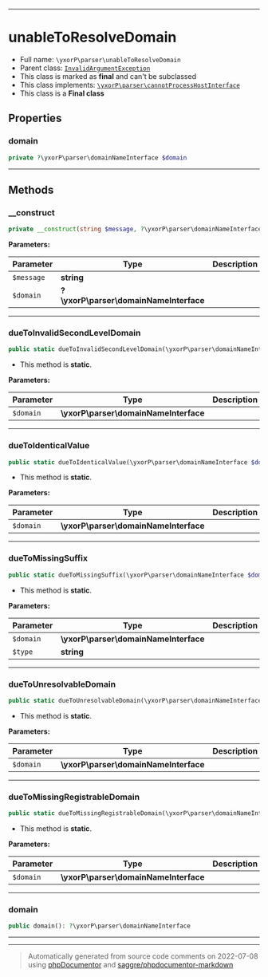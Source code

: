 ***

# unableToResolveDomain





* Full name: `\yxorP\parser\unableToResolveDomain`
* Parent class: [`InvalidArgumentException`](../../InvalidArgumentException.md)
* This class is marked as **final** and can't be subclassed
* This class implements:
[`\yxorP\parser\cannotProcessHostInterface`](./cannotProcessHostInterface.md)
* This class is a **Final class**



## Properties


### domain



```php
private ?\yxorP\parser\domainNameInterface $domain
```






***

## Methods


### __construct



```php
private __construct(string $message, ?\yxorP\parser\domainNameInterface $domain = null): mixed
```








**Parameters:**

| Parameter | Type | Description |
|-----------|------|-------------|
| `$message` | **string** |  |
| `$domain` | **?\yxorP\parser\domainNameInterface** |  |




***

### dueToInvalidSecondLevelDomain



```php
public static dueToInvalidSecondLevelDomain(\yxorP\parser\domainNameInterface $domain): self
```



* This method is **static**.




**Parameters:**

| Parameter | Type | Description |
|-----------|------|-------------|
| `$domain` | **\yxorP\parser\domainNameInterface** |  |




***

### dueToIdenticalValue



```php
public static dueToIdenticalValue(\yxorP\parser\domainNameInterface $domain): self
```



* This method is **static**.




**Parameters:**

| Parameter | Type | Description |
|-----------|------|-------------|
| `$domain` | **\yxorP\parser\domainNameInterface** |  |




***

### dueToMissingSuffix



```php
public static dueToMissingSuffix(\yxorP\parser\domainNameInterface $domain, string $type): self
```



* This method is **static**.




**Parameters:**

| Parameter | Type | Description |
|-----------|------|-------------|
| `$domain` | **\yxorP\parser\domainNameInterface** |  |
| `$type` | **string** |  |




***

### dueToUnresolvableDomain



```php
public static dueToUnresolvableDomain(\yxorP\parser\domainNameInterface $domain): self
```



* This method is **static**.




**Parameters:**

| Parameter | Type | Description |
|-----------|------|-------------|
| `$domain` | **\yxorP\parser\domainNameInterface** |  |




***

### dueToMissingRegistrableDomain



```php
public static dueToMissingRegistrableDomain(\yxorP\parser\domainNameInterface $domain): self
```



* This method is **static**.




**Parameters:**

| Parameter | Type | Description |
|-----------|------|-------------|
| `$domain` | **\yxorP\parser\domainNameInterface** |  |




***

### domain



```php
public domain(): ?\yxorP\parser\domainNameInterface
```











***


***
> Automatically generated from source code comments on 2022-07-08 using [phpDocumentor](http://www.phpdoc.org/) and [saggre/phpdocumentor-markdown](https://github.com/Saggre/phpDocumentor-markdown)
